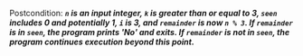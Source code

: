 Postcondition: ***`n` is an input integer, `k` is greater than or equal to 3, `seen` includes 0 and potentially 1, `i` is 3, and `remainder` is now `n % 3`. If `remainder` is in `seen`, the program prints 'No' and exits. If `remainder` is not in `seen`, the program continues execution beyond this point.***